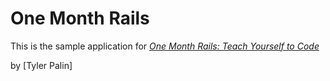 # One Month Rails

This is the sample application for
[*One Month Rails: Teach Yourself to Code*](httP://onemonthrails.com)

by  [Tyler Palin]